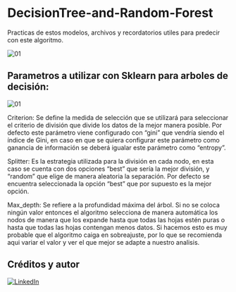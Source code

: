 # DecisionTree-and-Random-Forest
Practicas de estos modelos, archivos y recordatorios utiles para predecir con este algoritmo.

![01](https://user-images.githubusercontent.com/94582879/161449025-3fa45eb3-bd47-483a-ab8c-26fea6a8c23e.jpg)

## Parametros a utilizar con Sklearn para arboles de decisión:

![01](https://user-images.githubusercontent.com/94582879/173691604-3eb15972-1123-48e4-806a-e8e92ccf7760.jpg)

Criterion: Se define la medida de selección que se utilizará para seleccionar el criterio de división que divide los datos de la mejor manera posible. Por defecto este parámetro viene configurado con “gini” que vendría siendo el índice de Gini, en caso en que se quiera configurar este parámetro como ganancia de información se deberá igualar este parámetro como “entropy”.

Splitter: Es la estrategia utilizada para la división en cada nodo, en esta caso se cuenta con dos opciones “best” que sería la mejor división, y “random” que elige de manera aleatoria la separación. Por defecto se encuentra seleccionada la opción “best” que por supuesto es la mejor opción.

Max_depth: Se refiere a la profundidad máxima del árbol. Si no se coloca ningún valor entonces el algoritmo selecciona de manera automática los nodos de manera que los expande hasta que todas las hojas estén puras o hasta que todas las hojas contengan menos datos. Si hacemos esto es muy probable que el algoritmo caiga en sobreajuste, por lo que se recomienda aqui variar el valor y ver el que mejor se adapte a nuestro analisis.



## Créditos y autor
[![LinkedIn](https://img.shields.io/badge/LinkedIn-Nestor_Diaz-0077B5?style=for-the-badge&logo=linkedin&logoColor=white&labelColor=101010)](https://www.linkedin.com/in/contadornestordiaz/)
